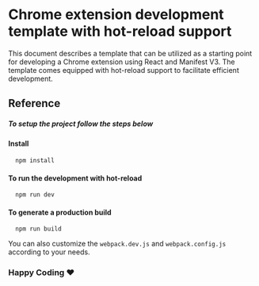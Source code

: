 
# Chrome extension development template with hot-reload support

This document describes a template that can be utilized as a starting point for developing a Chrome extension using React and Manifest V3. The template comes equipped with hot-reload support to facilitate efficient development.


## Reference

##### To setup the project follow the steps below
#### Install
```
  npm install
```

#### To run the development with hot-reload

```
  npm run dev
```

#### To generate a production build

```
  npm run build
```

You can also customize the `webpack.dev.js` and `webpack.config.js` according to your needs.


### Happy Coding ❤️

